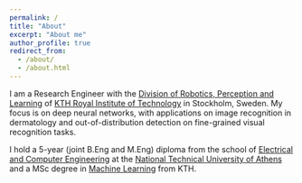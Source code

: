 ```yaml
---
permalink: /
title: "About"
excerpt: "About me"
author_profile: true
redirect_from: 
  - /about/
  - /about.html
---
```


I am a Research Engineer with the [Division of Robotics, Perception and Learning](https://www.kth.se/rpl/division-of-robotics-perception-and-learning-1.779439) of [KTH Royal Institute of Technology](https://www.kth.se) in Stockholm, Sweden.
My focus is on deep neural networks, with applications on image recognition in dermatology and out-of-distribution detection on fine-grained visual recognition tasks.

I hold a 5-year (joint B.Eng and M.Eng) diploma from the school of [Electrical and Computer Engineering](https://www.ece.ntua.gr/en) at the [National Technical University of Athens](https://www.ntua.gr/en/) and a MSc degree in [Machine Learning](https://www.kth.se/en/studies/master/machinelearning/description-1.48533) from KTH. 
